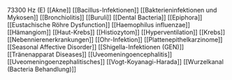 73300 Hz (E)
[[Akne]]
[[Bacillus-Infektionen]]
[[Bakterieninfektionen und Mykosen]]
[[Bronchiolitis]]
[[Buruli]]
[[Dental Bacteria]]
[[Epiphora]]
[[Eustachische Röhre Dysfunction]]
[[Haemophilus influenzae]]
[[Hämangiom]]
[[Haut-Krebs]]
[[Histiozytom]]
[[Hyperventilation]]
[[Krebs]]
[[Nebennierenerkrankungen]]
[[Ohr-Infektion]]
[[Plattenepithelkarzinome]]
[[Seasonal Affective Disorder]]
[[Shigella-Infektionen (GEN)]]
[[Tränenapparat Diseases]]
[[Uveomeningoencephalitis]]
[[Uveomeningoenzephalitisches]]
[[Vogt-Koyanagi-Harada]]
[[Wurzelkanal (Bacteria Behandlung)]]